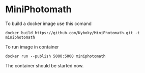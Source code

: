 # MiniPhotomath

To build a docker image use this comand

	docker build https://github.com/Kyboky/MiniPhotomath.git -t miniphotomath
  
To run image in container

	docker run --publish 5000:5000 miniphotomath
  
The container should be started now.
